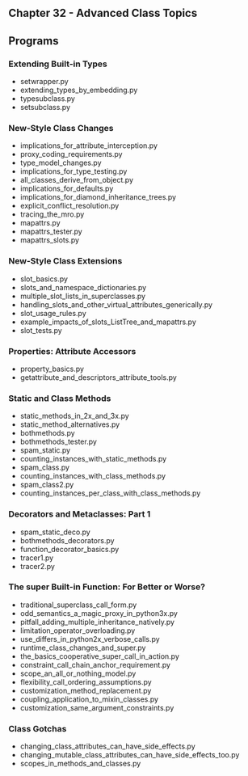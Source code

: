 ## Chapter 32 - Advanced Class Topics

## Programs

### Extending Built-in Types
* setwrapper.py
* extending\_types\_by\_embedding.py
* typesubclass.py
* setsubclass.py

### New-Style Class Changes
* implications\_for\_attribute\_interception.py
* proxy\_coding\_requirements.py
* type\_model\_changes.py
* implications\_for\_type\_testing.py
* all\_classes\_derive\_from\_object.py
* implications\_for\_defaults.py
* implications\_for\_diamond\_inheritance\_trees.py
* explicit\_conflict\_resolution.py
* tracing\_the\_mro.py
* mapattrs.py
* mapattrs\_tester.py
* mapattrs\_slots.py

### New-Style Class Extensions
* slot\_basics.py
* slots\_and\_namespace\_dictionaries.py
* multiple\_slot\_lists\_in\_superclasses.py
* handling\_slots\_and\_other\_virtual\_attributes\_generically.py
* slot\_usage\_rules.py
* example\_impacts\_of\_slots\_ListTree\_and\_mapattrs.py
* slot\_tests.py

### Properties: Attribute Accessors
* property\_basics.py
* getattribute\_and\_descriptors\_attribute\_tools.py

### Static and Class Methods
* static\_methods\_in\_2x\_and\_3x.py
* static\_method\_alternatives.py
* bothmethods.py
* bothmethods\_tester.py
* spam\_static.py
* counting\_instances\_with\_static\_methods.py
* spam\_class.py
* counting\_instances\_with\_class\_methods.py
* spam\_class2.py
* counting\_instances\_per\_class\_with\_class\_methods.py

### Decorators and Metaclasses: Part 1
* spam\_static\_deco.py
* bothmethods\_decorators.py
* function\_decorator\_basics.py
* tracer1.py
* tracer2.py

### The super Built-in Function: For Better or Worse?
* traditional\_superclass\_call\_form.py
* odd\_semantics\_a\_magic\_proxy\_in\_python3x.py
* pitfall\_adding\_multiple\_inheritance\_natively.py
* limitation\_operator\_overloading.py
* use\_differs\_in\_python2x\_verbose\_calls.py
* runtime\_class\_changes\_and\_super.py
* the\_basics\_cooperative\_super\_call\_in\_action.py
* constraint\_call\_chain\_anchor\_requirement.py
* scope\_an\_all\_or\_nothing\_model.py
* flexibility\_call\_ordering\_assumptions.py
* customization\_method\_replacement.py
* coupling\_application\_to\_mixin\_classes.py
* customization\_same\_argument\_constraints.py

### Class Gotchas
* changing\_class\_attributes\_can\_have\_side\_effects.py
* changing\_mutable\_class\_attributes\_can\_have\_side\_effects\_too.py
* scopes\_in\_methods\_and\_classes.py
